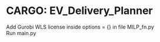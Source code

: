 # CARGO: EV_Delivery_Planner

Add Gurobi WLS license inside options = {} in file MILP_fn.py  
Run main.py  
